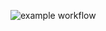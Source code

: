 ![example workflow](https://github.com/OforiDarren/Scorebord/blob/main/.github/workflows/gradle.yml/badge.svg)
